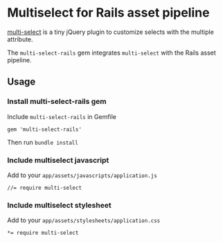 # Multiselect for Rails asset pipeline

[multi-select](https://github.com/lou/multi-select) is a tiny jQuery plugin to customize selects with the multiple attribute.

The `multi-select-rails` gem integrates `multi-select` with the Rails asset pipeline.

## Usage

### Install multi-select-rails gem

Include `multi-select-rails` in Gemfile

    gem 'multi-select-rails'

Then run `bundle install`

### Include multiselect javascript

Add to your `app/assets/javascripts/application.js`

    //= require multi-select

### Include multiselect stylesheet

Add to your `app/assets/stylesheets/application.css`

    *= require multi-select

